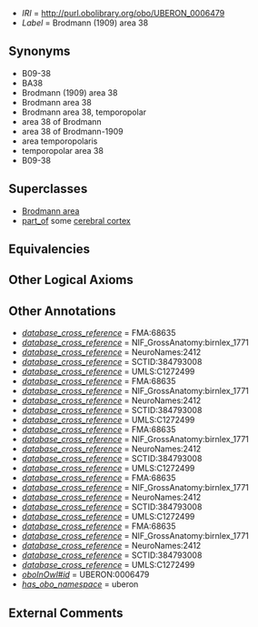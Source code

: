  * *IRI* = http://purl.obolibrary.org/obo/UBERON_0006479
 * *Label* = Brodmann (1909) area 38

## Synonyms

 * B09-38
 * BA38
 * Brodmann (1909) area 38
 * Brodmann area 38
 * Brodmann area 38, temporopolar
 * area 38 of Brodmann
 * area 38 of Brodmann-1909
 * area temporopolaris
 * temporopolar area 38
 * B09-38

## Superclasses

 * [Brodmann area](../../UBERON/29/UBERON_0013529.md)
 * [part_of](../../BFO/50/BFO_0000050.md) some [cerebral cortex](../../UBERON/56/UBERON_0000956.md)

## Equivalencies


## Other Logical Axioms


## Other Annotations

 * *[database_cross_reference](../../ef/oboInOwl#hasDbXref.md)* = FMA:68635
 * *[database_cross_reference](../../ef/oboInOwl#hasDbXref.md)* = NIF_GrossAnatomy:birnlex_1771
 * *[database_cross_reference](../../ef/oboInOwl#hasDbXref.md)* = NeuroNames:2412
 * *[database_cross_reference](../../ef/oboInOwl#hasDbXref.md)* = SCTID:384793008
 * *[database_cross_reference](../../ef/oboInOwl#hasDbXref.md)* = UMLS:C1272499
 * *[database_cross_reference](../../ef/oboInOwl#hasDbXref.md)* = FMA:68635
 * *[database_cross_reference](../../ef/oboInOwl#hasDbXref.md)* = NIF_GrossAnatomy:birnlex_1771
 * *[database_cross_reference](../../ef/oboInOwl#hasDbXref.md)* = NeuroNames:2412
 * *[database_cross_reference](../../ef/oboInOwl#hasDbXref.md)* = SCTID:384793008
 * *[database_cross_reference](../../ef/oboInOwl#hasDbXref.md)* = UMLS:C1272499
 * *[database_cross_reference](../../ef/oboInOwl#hasDbXref.md)* = FMA:68635
 * *[database_cross_reference](../../ef/oboInOwl#hasDbXref.md)* = NIF_GrossAnatomy:birnlex_1771
 * *[database_cross_reference](../../ef/oboInOwl#hasDbXref.md)* = NeuroNames:2412
 * *[database_cross_reference](../../ef/oboInOwl#hasDbXref.md)* = SCTID:384793008
 * *[database_cross_reference](../../ef/oboInOwl#hasDbXref.md)* = UMLS:C1272499
 * *[database_cross_reference](../../ef/oboInOwl#hasDbXref.md)* = FMA:68635
 * *[database_cross_reference](../../ef/oboInOwl#hasDbXref.md)* = NIF_GrossAnatomy:birnlex_1771
 * *[database_cross_reference](../../ef/oboInOwl#hasDbXref.md)* = NeuroNames:2412
 * *[database_cross_reference](../../ef/oboInOwl#hasDbXref.md)* = SCTID:384793008
 * *[database_cross_reference](../../ef/oboInOwl#hasDbXref.md)* = UMLS:C1272499
 * *[database_cross_reference](../../ef/oboInOwl#hasDbXref.md)* = FMA:68635
 * *[database_cross_reference](../../ef/oboInOwl#hasDbXref.md)* = NIF_GrossAnatomy:birnlex_1771
 * *[database_cross_reference](../../ef/oboInOwl#hasDbXref.md)* = NeuroNames:2412
 * *[database_cross_reference](../../ef/oboInOwl#hasDbXref.md)* = SCTID:384793008
 * *[database_cross_reference](../../ef/oboInOwl#hasDbXref.md)* = UMLS:C1272499
 * *[oboInOwl#id](../../id/oboInOwl#id.md)* = UBERON:0006479
 * *[has_obo_namespace](../../ce/oboInOwl#hasOBONamespace.md)* = uberon

## External Comments

